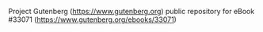 Project Gutenberg (https://www.gutenberg.org) public repository for eBook #33071 (https://www.gutenberg.org/ebooks/33071)
